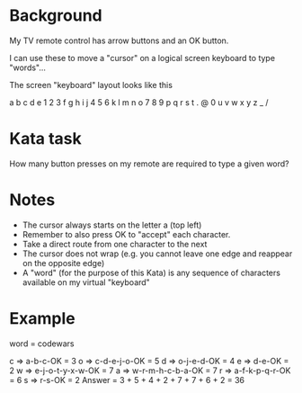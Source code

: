 # Background
My TV remote control has arrow buttons and an OK button.

I can use these to move a "cursor" on a logical screen keyboard to type "words"...

The screen "keyboard" layout looks like this

a	b	c	d	e	1	2	3
f	g	h	i	j	4	5	6
k	l	m	n	o	7	8	9
p	q	r	s	t	.	@	0
u	v	w	x	y	z	_	/

# Kata task
How many button presses on my remote are required to type a given word?

# Notes
- The cursor always starts on the letter a (top left)
- Remember to also press OK to "accept" each character.
- Take a direct route from one character to the next
- The cursor does not wrap (e.g. you cannot leave one edge and reappear on the  opposite edge)
- A "word" (for the purpose of this Kata) is any sequence of characters available on my virtual "keyboard"

# Example
word = codewars

c => a-b-c-OK = 3
o => c-d-e-j-o-OK = 5
d => o-j-e-d-OK = 4
e => d-e-OK = 2
w => e-j-o-t-y-x-w-OK = 7
a => w-r-m-h-c-b-a-OK = 7
r => a-f-k-p-q-r-OK = 6
s => r-s-OK = 2
Answer = 3 + 5 + 4 + 2 + 7 + 7 + 6 + 2 = 36